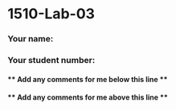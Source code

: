# 1510-Lab-03

### Your name:

### Your student number:

#### ** Add any comments for me below this line **

#### ** Add any comments for me above this line **
